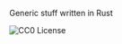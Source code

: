 Generic stuff written in Rust

![CC0 License](https://img.shields.io/badge/license-CC0-lightgrey.svg)
